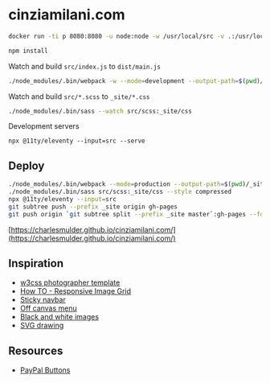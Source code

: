 # cinziamilani.com

```sh
docker run -ti p 8080:8080 -u node:node -w /usr/local/src -v .:/usr/local/src node:22.17 bash
```

```bash
npm install
```

Watch and build `src/index.js` to `dist/main.js`

```bash
./node_modules/.bin/webpack -w --mode=development --output-path=$(pwd)/_site/
```

Watch and build `src/*.scss` to `_site/*.css`

```bash
./node_modules/.bin/sass --watch src/scss:_site/css
```

Development servers

```
npx @11ty/eleventy --input=src --serve
```

## Deploy

```sh
./node_modules/.bin/webpack --mode=production --output-path=$(pwd)/_site/
./node_modules/.bin/sass src/scss:_site/css --style compressed
npx @11ty/eleventy --input=src
git subtree push --prefix _site origin gh-pages
git push origin `git subtree split --prefix _site master`:gh-pages --force
```

[https://charlesmulder.github.io/cinziamilani.com/](https://charlesmulder.github.io/cinziamilani.com/)

## Inspiration

- [w3css photographer template](http://webdevable.com/w3schools/w3css/tryw3css_templates_photo2.html)
- [How TO - Responsive Image Grid](https://www.w3schools.com/howto/howto_css_image_grid_responsive.asp)
- [Sticky navbar](https://www.w3schools.com/howto/howto_js_navbar_sticky.asp)
- [Off canvas menu](https://www.w3schools.com/howto/howto_js_off-canvas.asp)
- [Black and white images](https://www.w3schools.com/howto/howto_css_image_bw.asp)
- [SVG drawing](http://scrollmagic.io/examples/advanced/svg_drawing.html)

## Resources

- [PayPal Buttons](https://www.paypal.com/buttons/)
